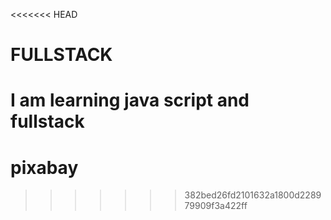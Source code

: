 <<<<<<< HEAD
# FULLSTACK
I am  learning java script and fullstack
=======
# pixabay
>>>>>>> 382bed26fd2101632a1800d228979909f3a422ff
